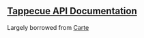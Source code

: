 ## [Tappecue API Documentation](https://frankdice.github.io/tappecue-api/)

Largely borrowed from [Carte](https://github.com/Wiredcraft/carte)
